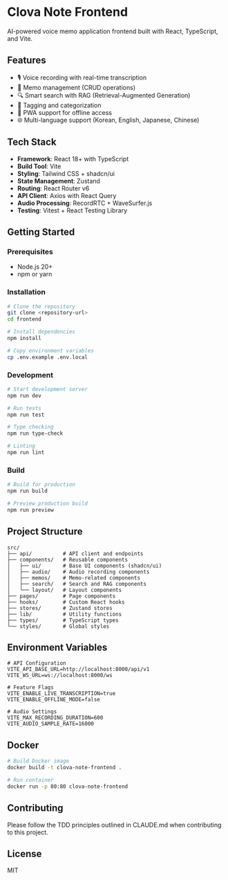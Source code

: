 # Clova Note Frontend

AI-powered voice memo application frontend built with React, TypeScript, and Vite.

## Features

- 🎙️ Voice recording with real-time transcription
- 📝 Memo management (CRUD operations)
- 🔍 Smart search with RAG (Retrieval-Augmented Generation)
- 🎯 Tagging and categorization
- 📱 PWA support for offline access
- 🌐 Multi-language support (Korean, English, Japanese, Chinese)

## Tech Stack

- **Framework**: React 18+ with TypeScript
- **Build Tool**: Vite
- **Styling**: Tailwind CSS + shadcn/ui
- **State Management**: Zustand
- **Routing**: React Router v6
- **API Client**: Axios with React Query
- **Audio Processing**: RecordRTC + WaveSurfer.js
- **Testing**: Vitest + React Testing Library

## Getting Started

### Prerequisites

- Node.js 20+
- npm or yarn

### Installation

```bash
# Clone the repository
git clone <repository-url>
cd frontend

# Install dependencies
npm install

# Copy environment variables
cp .env.example .env.local
```

### Development

```bash
# Start development server
npm run dev

# Run tests
npm run test

# Type checking
npm run type-check

# Linting
npm run lint
```

### Build

```bash
# Build for production
npm run build

# Preview production build
npm run preview
```

## Project Structure

```
src/
├── api/          # API client and endpoints
├── components/   # Reusable components
│   ├── ui/       # Base UI components (shadcn/ui)
│   ├── audio/    # Audio recording components
│   ├── memos/    # Memo-related components
│   ├── search/   # Search and RAG components
│   └── layout/   # Layout components
├── pages/        # Page components
├── hooks/        # Custom React hooks
├── stores/       # Zustand stores
├── lib/          # Utility functions
├── types/        # TypeScript types
└── styles/       # Global styles
```

## Environment Variables

```env
# API Configuration
VITE_API_BASE_URL=http://localhost:8000/api/v1
VITE_WS_URL=ws://localhost:8000/ws

# Feature Flags
VITE_ENABLE_LIVE_TRANSCRIPTION=true
VITE_ENABLE_OFFLINE_MODE=false

# Audio Settings
VITE_MAX_RECORDING_DURATION=600
VITE_AUDIO_SAMPLE_RATE=16000
```

## Docker

```bash
# Build Docker image
docker build -t clova-note-frontend .

# Run container
docker run -p 80:80 clova-note-frontend
```

## Contributing

Please follow the TDD principles outlined in CLAUDE.md when contributing to this project.

## License

MIT
